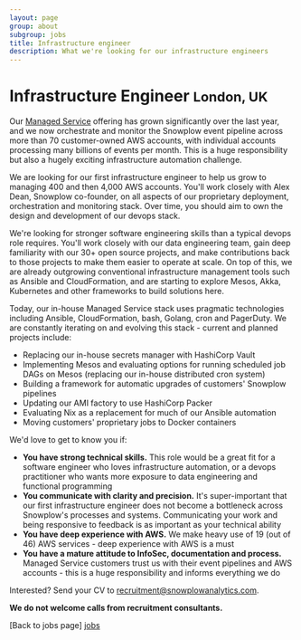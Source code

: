 ```yaml
---
layout: page
group: about
subgroup: jobs
title: Infrastructure engineer
description: What we're looking for our infrastructure engineers
---
```


<h1>Infrastructure Engineer <small>London, UK</small></h1>

Our [Managed Service](http://snowplowanalytics.com/trial/) offering has grown significantly over the last year, and we now orchestrate and monitor the Snowplow event pipeline across more than 70 customer-owned AWS accounts, with individual accounts processing many billions of events per month. This is a huge responsibility but also a hugely exciting infrastructure automation challenge.

We are looking for our first infrastructure engineer to help us grow to managing 400 and then 4,000 AWS accounts. You'll work closely with Alex Dean, Snowplow co-founder, on all aspects of our proprietary deployment, orchestration and monitoring stack. Over time, you should aim to own the design and development of our devops stack.

We're looking for stronger software engineering skills than a typical devops role requires. You'll work closely with our data engineering team, gain deep familiarity with our 30+ open source projects, and make contributions back to those projects to make them easier to operate at scale. On top of this, we are already outgrowing conventional infrastructure management tools such as Ansible and CloudFormation, and are starting to explore Mesos, Akka, Kubernetes and other frameworks to build solutions here.

Today, our in-house Managed Service stack uses pragmatic technologies including Ansible, CloudFormation, bash, Golang, cron and PagerDuty. We are constantly iterating on and evolving this stack - current and planned projects include:

* Replacing our in-house secrets manager with HashiCorp Vault
* Implementing Mesos and evaluating options for running scheduled job DAGs on Mesos (replacing our in-house distributed cron system)
* Building a framework for automatic upgrades of customers' Snowplow pipelines
* Updating our AMI factory to use HashiCorp Packer
* Evaluating Nix as a replacement for much of our Ansible automation
* Moving customers' proprietary jobs to Docker containers

We'd love to get to know you if:

* **You have strong technical skills.** This role would be a great fit for a software engineer who loves infrastructure automation, or a devops practitioner who wants more exposure to data engineering and functional programming
* **You communicate with clarity and precision.** It's super-important that our first infrastructure engineer does not become a bottleneck across Snowplow's processes and systems. Communicating your work and being responsive to feedback is as important as your technical ability
* **You have deep experience with AWS.** We make heavy use of 19 (out of 46) AWS services - deep experience with AWS is a must
* **You have a mature attitude to InfoSec, documentation and process.** Managed Service customers trust us with their event pipelines and AWS accounts - this is a huge responsibility and informs everything we do

Interested? Send your CV to recruitment@snowplowanalytics.com.

<strong>We do not welcome calls from recruitment consultants.</strong>

[Back to jobs page] [jobs]

[jobs]: /about/jobs.html
